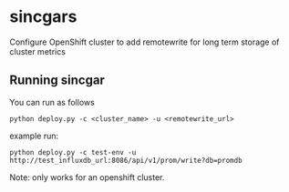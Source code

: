 # sincgars
Configure OpenShift cluster to add remotewrite for long term storage of cluster metrics

## Running sincgar

You can run as follows

```
python deploy.py -c <cluster_name> -u <remotewrite_url>
```

example run:

```
python deploy.py -c test-env -u http://test_influxdb_url:8086/api/v1/prom/write?db=promdb
```


Note: only works for an openshift cluster.
